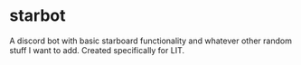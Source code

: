 # starbot
A discord bot with basic starboard functionality and whatever other random stuff I want to add. Created specifically for LIT.
